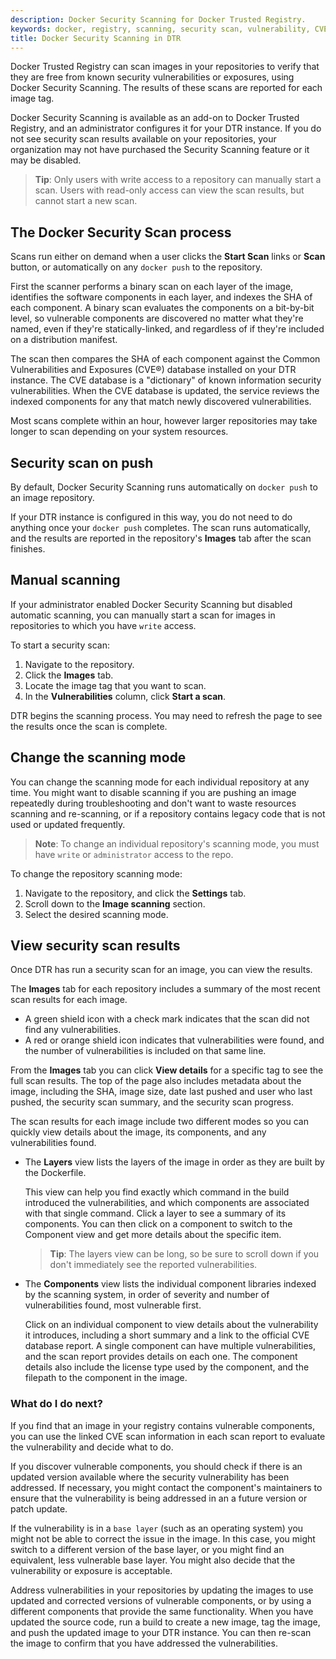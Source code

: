 ```yaml
---
description: Docker Security Scanning for Docker Trusted Registry.
keywords: docker, registry, scanning, security scan, vulnerability, CVE
title: Docker Security Scanning in DTR
---
```


Docker Trusted Registry can scan images in your repositories to verify that they
are free from known security vulnerabilities or exposures, using Docker Security
Scanning. The results of these scans are reported for each image tag.

Docker Security Scanning is available as an add-on to Docker Trusted Registry,
and an administrator configures it for your DTR instance. If you do not see
security scan results available on your repositories, your organization may not
have purchased the Security Scanning feature or it may be disabled.

> **Tip**: Only users with write access to a repository can manually start a scan. Users with read-only access can view the scan results, but cannot start a new scan.

## The Docker Security Scan process

Scans run either on demand when a user clicks the **Start Scan** links or **Scan** button, or automatically on any `docker push` to the repository.

First the scanner performs a binary scan on each layer of the image, identifies
the software components in each layer, and indexes the SHA of each component. A
binary scan evaluates the components on a bit-by-bit level, so vulnerable
components are discovered no matter what they're named, even if they're
statically-linked, and regardless of if they're included on a distribution
manifest.

The scan then compares the SHA of each component against the Common
Vulnerabilities and Exposures (CVE®) database installed on your DTR instance.
The CVE database is a "dictionary" of known information security
vulnerabilities. When the CVE database is updated, the service reviews the
indexed components for any that match newly discovered vulnerabilities.

Most scans complete within an hour, however larger repositories may take longer
to scan depending on your system resources.

## Security scan on push

By default, Docker Security Scanning runs automatically on `docker push` to an
image repository.

If your DTR instance is configured in this way, you do not need to do anything
once your `docker push` completes. The scan runs automatically, and the results
are reported in the repository's **Images** tab after the scan finishes.

## Manual scanning

If your administrator enabled Docker Security Scanning but disabled automatic
scanning, you can manually start a scan for images in repositories to which you
have `write` access.

To start a security scan:

1. Navigate to the repository.
2. Click the **Images** tab.
3. Locate the image tag that you want to scan.
4. In the **Vulnerabilities** column, click **Start a scan**.

DTR begins the scanning process. You may need to refresh the page to see the results once the scan is complete.

## Change the scanning mode

You can change the scanning mode for each individual repository at any time. You
might want to disable scanning if you are pushing an image repeatedly during
troubleshooting and don't want to waste resources scanning and re-scanning, or
if a repository contains legacy code that is not used or updated frequently.

> **Note**: To change an individual repository's scanning mode, you must have
`write` or `administrator` access to the repo.

To change the repository scanning mode:

1. Navigate to the repository, and click the **Settings** tab.
2. Scroll down to the **Image scanning** section.
3. Select the desired scanning mode.

## View security scan results

Once DTR has run a security scan for an image, you can view the results.

The **Images** tab for each repository includes a summary of the most recent
scan results for each image.

- A green shield icon with a check mark indicates that the scan did not find any vulnerabilities.
- A red or orange shield icon indicates that vulnerabilities were found, and the number of vulnerabilities is included on that same line.

From the **Images** tab you can click **View details** for a specific tag to see
the full scan results. The top of the page also includes metadata about the
image, including the SHA, image size, date last pushed and user who last pushed,
the security scan summary, and the security scan progress.

The scan results for each image include two different modes so you can quickly
view details about the image, its components, and any vulnerabilities found.

- The **Layers** view lists the layers of the image in order as they are built
by the Dockerfile.

    This view can help you find exactly which command in the build introduced
    the vulnerabilities, and which components are associated with that single
    command. Click a layer to see a summary of its components. You can then
    click on a component to switch to the Component view and get more details
    about the specific item.

    > **Tip**: The layers view can be long, so be sure
    to scroll down if you don't immediately see the reported vulnerabilities.

- The **Components** view lists the individual component libraries indexed by the scanning system, in order of severity and number of vulnerabilities found, most vulnerable first.

    Click on an individual component to view details about the vulnerability it
    introduces, including a short summary and a link to the official CVE
    database report. A single component can have multiple vulnerabilities, and
    the scan report provides details on each one. The component details also
    include the license type used by the component, and the filepath to the
    component in the image.

### What do I do next?

If you find that an image in your registry contains vulnerable components, you
can use the linked CVE scan information in each scan report to evaluate the
vulnerability and decide what to do.

If you discover vulnerable components, you should check if there is an updated
version available where the security vulnerability has been addressed. If
necessary, you might contact the component's maintainers to ensure that the
vulnerability is being addressed in an a future version or patch update.

If the vulnerability is in a `base layer` (such as an operating system) you
might not be able to correct the issue in the image. In this case, you might
switch to a different version of the base layer, or you might find an
equivalent, less vulnerable base layer. You might also decide that the
vulnerability or exposure is acceptable.

Address vulnerabilities in your repositories by updating the images to use
updated and corrected versions of vulnerable components, or by using a different
components that provide the same functionality. When you have updated the source
code, run a build to create a new image, tag the image, and push the updated
image to your DTR instance. You can then re-scan the image to confirm that you
have addressed the vulnerabilities.
